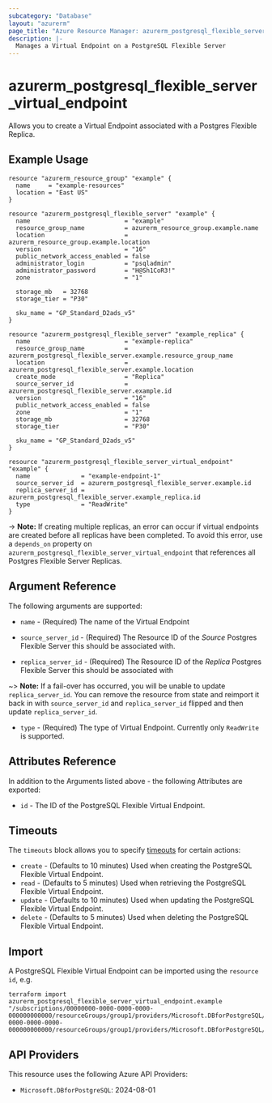 ```yaml
---
subcategory: "Database"
layout: "azurerm"
page_title: "Azure Resource Manager: azurerm_postgresql_flexible_server_virtual_endpoint"
description: |-
  Manages a Virtual Endpoint on a PostgreSQL Flexible Server
---
```


# azurerm_postgresql_flexible_server_virtual_endpoint

Allows you to create a Virtual Endpoint associated with a Postgres Flexible Replica.

## Example Usage

```hcl
resource "azurerm_resource_group" "example" {
  name     = "example-resources"
  location = "East US"
}

resource "azurerm_postgresql_flexible_server" "example" {
  name                          = "example"
  resource_group_name           = azurerm_resource_group.example.name
  location                      = azurerm_resource_group.example.location
  version                       = "16"
  public_network_access_enabled = false
  administrator_login           = "psqladmin"
  administrator_password        = "H@Sh1CoR3!"
  zone                          = "1"

  storage_mb   = 32768
  storage_tier = "P30"

  sku_name = "GP_Standard_D2ads_v5"
}

resource "azurerm_postgresql_flexible_server" "example_replica" {
  name                          = "example-replica"
  resource_group_name           = azurerm_postgresql_flexible_server.example.resource_group_name
  location                      = azurerm_postgresql_flexible_server.example.location
  create_mode                   = "Replica"
  source_server_id              = azurerm_postgresql_flexible_server.example.id
  version                       = "16"
  public_network_access_enabled = false
  zone                          = "1"
  storage_mb                    = 32768
  storage_tier                  = "P30"

  sku_name = "GP_Standard_D2ads_v5"
}

resource "azurerm_postgresql_flexible_server_virtual_endpoint" "example" {
  name              = "example-endpoint-1"
  source_server_id  = azurerm_postgresql_flexible_server.example.id
  replica_server_id = azurerm_postgresql_flexible_server.example_replica.id
  type              = "ReadWrite"
}
```

-> **Note:** If creating multiple replicas, an error can occur if virtual endpoints are created before all replicas have been completed. To avoid this error, use a `depends_on` property on `azurerm_postgresql_flexible_server_virtual_endpoint` that references all Postgres Flexible Server Replicas.

## Argument Reference

The following arguments are supported:

* `name` - (Required) The name of the Virtual Endpoint

* `source_server_id` - (Required) The Resource ID of the *Source* Postgres Flexible Server this should be associated with.

* `replica_server_id` - (Required) The Resource ID of the *Replica* Postgres Flexible Server this should be associated with

~> **Note:** If a fail-over has occurred, you will be unable to update `replica_server_id`. You can remove the resource from state and reimport it back in with `source_server_id` and `replica_server_id` flipped and then update `replica_server_id`.

* `type` - (Required) The type of Virtual Endpoint. Currently only `ReadWrite` is supported.

## Attributes Reference

In addition to the Arguments listed above - the following Attributes are exported:

* `id` - The ID of the PostgreSQL Flexible Virtual Endpoint.

## Timeouts

The `timeouts` block allows you to specify [timeouts](https://www.terraform.io/language/resources/syntax#operation-timeouts) for certain actions:

* `create` - (Defaults to 10 minutes) Used when creating the PostgreSQL Flexible Virtual Endpoint.
* `read` - (Defaults to 5 minutes) Used when retrieving the PostgreSQL Flexible Virtual Endpoint.
* `update` - (Defaults to 10 minutes) Used when updating the PostgreSQL Flexible Virtual Endpoint.
* `delete` - (Defaults to 5 minutes) Used when deleting the PostgreSQL Flexible Virtual Endpoint.

## Import

A PostgreSQL Flexible Virtual Endpoint can be imported using the `resource id`, e.g.
```shell
terraform import azurerm_postgresql_flexible_server_virtual_endpoint.example "/subscriptions/00000000-0000-0000-0000-000000000000/resourceGroups/group1/providers/Microsoft.DBforPostgreSQL/flexibleServers/sourceServerName/virtualEndpoints/endpointName|/subscriptions/00000000-0000-0000-0000-000000000000/resourceGroups/group1/providers/Microsoft.DBforPostgreSQL/flexibleServers/replicaServerName/virtualEndpoints/endpointName"
```

## API Providers
<!-- This section is generated, changes will be overwritten -->
This resource uses the following Azure API Providers:

* `Microsoft.DBforPostgreSQL`: 2024-08-01
